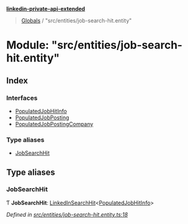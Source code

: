 **[linkedin-private-api-extended](../README.md)**

> [Globals](../globals.md) / "src/entities/job-search-hit.entity"

# Module: "src/entities/job-search-hit.entity"

## Index

### Interfaces

* [PopulatedJobHitInfo](../interfaces/_src_entities_job_search_hit_entity_.populatedjobhitinfo.md)
* [PopulatedJobPosting](../interfaces/_src_entities_job_search_hit_entity_.populatedjobposting.md)
* [PopulatedJobPostingCompany](../interfaces/_src_entities_job_search_hit_entity_.populatedjobpostingcompany.md)

### Type aliases

* [JobSearchHit](_src_entities_job_search_hit_entity_.md#jobsearchhit)

## Type aliases

### JobSearchHit

Ƭ  **JobSearchHit**: [LinkedInSearchHit](../interfaces/_src_entities_linkedin_search_hit_entity_.linkedinsearchhit.md)<[PopulatedJobHitInfo](../interfaces/_src_entities_job_search_hit_entity_.populatedjobhitinfo.md)\>

*Defined in [src/entities/job-search-hit.entity.ts:18](https://github.com/khanhtranngoccva/linkedin-private-api/blob/a682f4e/src/entities/job-search-hit.entity.ts#L18)*
